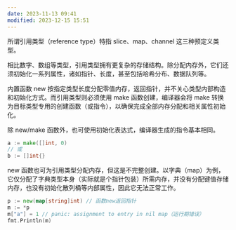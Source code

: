 ```yaml
---
date: 2023-11-13 09:41
modified: 2023-12-15 15:51
---
```


所谓引用类型（reference type）特指 slice、map、channel 这三种预定义类型。

相比数字、数组等类型，引用类型拥有更复杂的存储结构。除分配内存外，它们还须初始化一系列属性，诸如指针、长度，甚至包括哈希分布、数据队列等。

内置函数 new 按指定类型长度分配零值内存，返回指针，并不关心类型内部构造和初始化方式。而引用类型则必须使用 make 函数创建，编译器会将 make 转换为目标类型专用的创建函数（或指令），以确保完成全部内存分配和相关属性初始化。

除 new/make 函数外，也可使用初始化表达式，编译器生成的指令基本相同。
```go
a := make([]int, 0)
// 或
b := []int{}
```

new 函数也可为引用类型分配内存，但这是不完整创建。以字典（map）为例，它仅分配了字典类型本身（实际就是个指针包装）所需内存，并没有分配键值存储内存，也没有初始化散列桶等内部属性，因此它无法正常工作。
```go
p := new(map[string]int) // 函数new返回指针 
m := *p            
m["a"] = 1 // panic: assignment to entry in nil map（运行期错误） 
fmt.Println(m)
```
